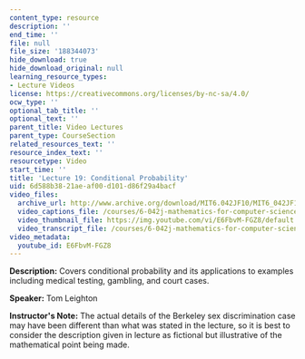 ```yaml
---
content_type: resource
description: ''
end_time: ''
file: null
file_size: '188344073'
hide_download: true
hide_download_original: null
learning_resource_types:
- Lecture Videos
license: https://creativecommons.org/licenses/by-nc-sa/4.0/
ocw_type: ''
optional_tab_title: ''
optional_text: ''
parent_title: Video Lectures
parent_type: CourseSection
related_resources_text: ''
resource_index_text: ''
resourcetype: Video
start_time: ''
title: 'Lecture 19: Conditional Probability'
uid: 6d588b38-21ae-af00-d101-d86f29a4bacf
video_files:
  archive_url: http://www.archive.org/download/MIT6.042JF10/MIT6_042JF10_lec19_300k.mp4
  video_captions_file: /courses/6-042j-mathematics-for-computer-science-fall-2010/260f5c2f0c955cd0a1c48929a058d7cf_E6FbvM-FGZ8.vtt
  video_thumbnail_file: https://img.youtube.com/vi/E6FbvM-FGZ8/default.jpg
  video_transcript_file: /courses/6-042j-mathematics-for-computer-science-fall-2010/472fb084c579c044b7c3ee7a0f86d8ff_E6FbvM-FGZ8.pdf
video_metadata:
  youtube_id: E6FbvM-FGZ8
---
```


**Description:** Covers conditional probability and its applications to examples including medical testing, gambling, and court cases.

**Speaker:** Tom Leighton

**Instructor's Note:** The actual details of the Berkeley sex discrimination case may have been different than what was stated in the lecture, so it is best to consider the description given in lecture as fictional but illustrative of the mathematical point being made.

